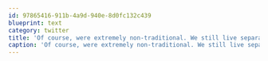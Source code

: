 ```yaml
---
id: 97865416-911b-4a9d-940e-8d0fc132c439
blueprint: text
category: twitter
title: 'Of course, were extremely non-traditional. We still live separately and her parents have been together 30yrs but never married'
caption: 'Of course, were extremely non-traditional. We still live separately and her parents have been together 30yrs but never married'
---
```

